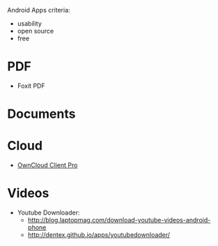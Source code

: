 Android Apps criteria:
* usability
* open source
* free

# PDF
* Foxit PDF

# Documents

# Cloud
* [OwnCloud Client Pro](https://play.google.com/store/apps/details?id=owncloud.pro&hl=en)

# Videos
* Youtube Downloader:
    * http://blog.laptopmag.com/download-youtube-videos-android-phone
    * http://dentex.github.io/apps/youtubedownloader/
